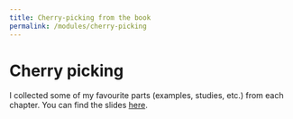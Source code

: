 ```yaml
---
title: Cherry-picking from the book
permalink: /modules/cherry-picking
---
```

# Cherry picking

I collected some of my favourite parts (examples, studies, etc.) from each 
chapter. You can find the slides [here][cherrypick-slides].

[cherrypick-slides]: https://github.com/dbosk/necessary-conditions-of-learning/releases/download/20210603-cerise/slides.pdf

